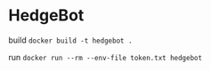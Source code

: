 # HedgeBot

build
```docker build -t hedgebot .```

run
```docker run --rm --env-file token.txt hedgebot```